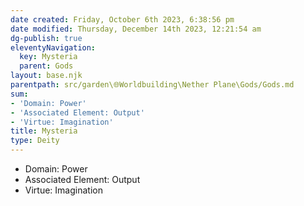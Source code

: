 ```yaml
---
date created: Friday, October 6th 2023, 6:38:56 pm
date modified: Thursday, December 14th 2023, 12:21:54 am
dg-publish: true
eleventyNavigation:
  key: Mysteria
  parent: Gods
layout: base.njk
parentpath: src/garden\🌐Worldbuilding\Nether Plane\Gods/Gods.md
sum:
- 'Domain: Power'
- 'Associated Element: Output'
- 'Virtue: Imagination'
title: Mysteria
type: Deity
---
```


- Domain: Power
- Associated Element: Output
- Virtue: Imagination